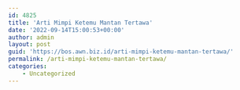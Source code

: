 ```yaml
---
id: 4825
title: 'Arti Mimpi Ketemu Mantan Tertawa'
date: '2022-09-14T15:00:53+00:00'
author: admin
layout: post
guid: 'https://bos.awn.biz.id/arti-mimpi-ketemu-mantan-tertawa/'
permalink: /arti-mimpi-ketemu-mantan-tertawa/
categories:
    - Uncategorized
---
```


